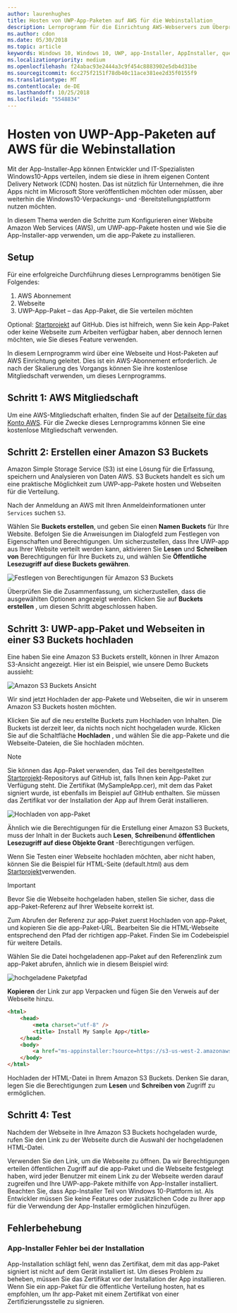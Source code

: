 ```yaml
---
author: laurenhughes
title: Hosten von UWP-App-Paketen auf AWS für die Webinstallation
description: Lernprogramm für die Einrichtung AWS-Webservers zum Überprüfen der app-Installation über App-Installer-App
ms.author: cdon
ms.date: 05/30/2018
ms.topic: article
keywords: Windows 10, Windows 10, UWP, app-Installer, AppInstaller, querladen, im Zusammenhang mit festgelegten, optionale Pakete, AWS
ms.localizationpriority: medium
ms.openlocfilehash: f24abac93e2444a3c9f454c8883902e5db4d31be
ms.sourcegitcommit: 6cc275f2151f78db40c11ace381ee2d35f0155f9
ms.translationtype: MT
ms.contentlocale: de-DE
ms.lasthandoff: 10/25/2018
ms.locfileid: "5548834"
---
```

# <a name="hosting-uwp-app-packages-on-aws-for-web-install"></a>Hosten von UWP-App-Paketen auf AWS für die Webinstallation

Mit der App-Installer-App können Entwickler und IT-Spezialisten Windows10-Apps verteilen, indem sie diese in ihrem eigenen Content Delivery Network (CDN) hosten. Das ist nützlich für Unternehmen, die ihre Apps nicht im Microsoft Store veröffentlichen möchten oder müssen, aber weiterhin die Windows10-Verpackungs- und -Bereitstellungsplattform nutzen möchten.

In diesem Thema werden die Schritte zum Konfigurieren einer Website Amazon Web Services (AWS), um UWP-app-Pakete hosten und wie Sie die App-Installer-app verwenden, um die app-Pakete zu installieren.

## <a name="setup"></a>Setup

Für eine erfolgreiche Durchführung dieses Lernprogramms benötigen Sie Folgendes:
 
1. AWS Abonnement 
2. Webseite
3. UWP-App-Paket – das App-Paket, die Sie verteilen möchten

Optional: [Startprojekt](https://github.com/AppInstaller/MySampleWebApp) auf GitHub. Dies ist hilfreich, wenn Sie kein App-Paket oder keine Webseite zum Arbeiten verfügbar haben, aber dennoch lernen möchten, wie Sie dieses Feature verwenden.

In diesem Lernprogramm wird über eine Webseite und Host-Paketen auf AWS Einrichtung geleitet. Dies ist ein AWS-Abonnement erforderlich. Je nach der Skalierung des Vorgangs können Sie ihre kostenlose Mitgliedschaft verwenden, um dieses Lernprogramms. 

## <a name="step-1---aws-membership"></a>Schritt 1: AWS Mitgliedschaft
Um eine AWS-Mitgliedschaft erhalten, finden Sie auf der [Detailseite für das Konto AWS](https://aws.amazon.com/free/). Für die Zwecke dieses Lernprogramms können Sie eine kostenlose Mitgliedschaft verwenden.

## <a name="step-2---create-an-amazon-s3-bucket"></a>Schritt 2: Erstellen einer Amazon S3 Buckets

Amazon Simple Storage Service (S3) ist eine Lösung für die Erfassung, speichern und Analysieren von Daten AWS. S3 Buckets handelt es sich um eine praktische Möglichkeit zum UWP-app-Pakete hosten und Webseiten für die Verteilung. 

Nach der Anmeldung an AWS mit Ihren Anmeldeinformationen unter `Services` suchen `S3`. 

Wählen Sie **Buckets erstellen**, und geben Sie einen **Namen Buckets** für Ihre Website. Befolgen Sie die Anweisungen im Dialogfeld zum Festlegen von Eigenschaften und Berechtigungen. Um sicherzustellen, dass Ihre UWP-app aus Ihrer Website verteilt werden kann, aktivieren Sie **Lesen** und **Schreiben von** Berechtigungen für Ihre Buckets zu, und wählen Sie **Öffentliche Lesezugriff auf diese Buckets gewähren**.

![Festlegen von Berechtigungen für Amazon S3 Buckets](images/aws-permissions.png) 

Überprüfen Sie die Zusammenfassung, um sicherzustellen, dass die ausgewählten Optionen angezeigt werden. Klicken Sie auf **Buckets erstellen** , um diesen Schritt abgeschlossen haben. 

## <a name="step-3---upload-uwp-app-package-and-web-pages-to-an-s3-bucket"></a>Schritt 3: UWP-app-Paket und Webseiten in einer S3 Buckets hochladen

Eine haben Sie eine Amazon S3 Buckets erstellt, können in Ihrer Amazon S3-Ansicht angezeigt. Hier ist ein Beispiel, wie unsere Demo Buckets aussieht:

![Amazon S3 Buckets Ansicht](images/aws-post-create.png)

Wir sind jetzt Hochladen der app-Pakete und Webseiten, die wir in unserem Amazon S3 Buckets hosten möchten. 

Klicken Sie auf die neu erstellte Buckets zum Hochladen von Inhalten. Die Buckets ist derzeit leer, da nichts noch nicht hochgeladen wurde. Klicken Sie auf die Schaltfläche **Hochladen** , und wählen Sie die app-Pakete und die Webseite-Dateien, die Sie hochladen möchten.

> [!NOTE]
> Sie können das App-Paket verwenden, das Teil des bereitgestellten [Startprojekt](https://github.com/AppInstaller/MySampleWebApp)-Repositorys auf GitHub ist, falls Ihnen kein App-Paket zur Verfügung steht. Die Zertifikat (MySampleApp.cer), mit dem das Paket signiert wurde, ist ebenfalls im Beispiel auf GitHub enthalten. Sie müssen das Zertifikat vor der Installation der App auf Ihrem Gerät installieren.

![Hochladen von app-Paket](images/aws-upload-package.png)

Ähnlich wie die Berechtigungen für die Erstellung einer Amazon S3 Buckets, muss der Inhalt in der Buckets auch **Lesen**, **Schreiben**und **öffentlichen Lesezugriff auf diese Objekte Grant** -Berechtigungen verfügen.

Wenn Sie Testen einer Webseite hochladen möchten, aber nicht haben, können Sie die Beispiel für HTML-Seite (default.html) aus dem [Startprojekt](https://github.com/AppInstaller/MySampleWebApp/blob/master/MySampleWebApp/default.html)verwenden.

> [!IMPORTANT]
> Bevor Sie die Webseite hochgeladen haben, stellen Sie sicher, dass die app-Paket-Referenz auf Ihrer Webseite korrekt ist. 

Zum Abrufen der Referenz zur app-Paket zuerst Hochladen von app-Paket, und kopieren Sie die app-Paket-URL. Bearbeiten Sie die HTML-Webseite entsprechend den Pfad der richtigen app-Paket. Finden Sie im Codebeispiel für weitere Details. 

Wählen Sie die Datei hochgeladenen app-Paket auf den Referenzlink zum app-Paket abrufen, ähnlich wie in diesem Beispiel wird:

![hochgeladene Paketpfad](images/aws-package-path.png)

**Kopieren** der Link zur app Verpacken und fügen Sie den Verweis auf der Webseite hinzu. 

```html
<html>
    <head>
        <meta charset="utf-8" />
        <title> Install My Sample App</title>
    </head>
    <body>
        <a href="ms-appinstaller:?source=https://s3-us-west-2.amazonaws.com/appinstaller-aws-demo/MySampleApp.appxbundle"> Install My Sample App</a>
    </body>
</html>
```
Hochladen der HTML-Datei in Ihrem Amazon S3 Buckets. Denken Sie daran, legen Sie die Berechtigungen zum **Lesen** und **Schreiben von** Zugriff zu ermöglichen.

## <a name="step-4---test"></a>Schritt 4: Test

Nachdem der Webseite in Ihre Amazon S3 Buckets hochgeladen wurde, rufen Sie den Link zu der Webseite durch die Auswahl der hochgeladenen HTML-Datei.

Verwenden Sie den Link, um die Webseite zu öffnen. Da wir Berechtigungen erteilen öffentlichen Zugriff auf die app-Paket und die Webseite festgelegt haben, wird jeder Benutzer mit einem Link zu der Webseite werden darauf zugreifen und Ihre UWP-app-Pakete mithilfe von App-Installer installiert. Beachten Sie, dass App-Installer Teil von Windows 10-Plattform ist. Als Entwickler müssen Sie keine Features oder zusätzlichen Code zu Ihrer app für die Verwendung der App-Installer ermöglichen hinzufügen. 

## <a name="troubleshooting"></a>Fehlerbehebung

### <a name="app-installer-fails-to-install"></a>App-Installer Fehler bei der Installation 

App-Installation schlägt fehl, wenn das Zertifikat, dem mit das app-Paket signiert ist nicht auf dem Gerät installiert ist. Um dieses Problem zu beheben, müssen Sie das Zertifikat vor der Installation der App installieren. Wenn Sie ein app-Paket für die öffentliche Verteilung hosten, hat es empfohlen, um Ihr app-Paket mit einem Zertifikat von einer Zertifizierungsstelle zu signieren. 


